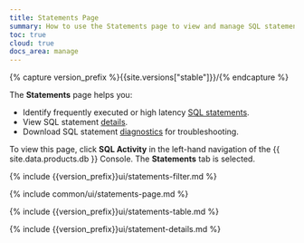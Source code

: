 ```yaml
---
title: Statements Page
summary: How to use the Statements page to view and manage SQL statements on CockroachDB Cloud.
toc: true
cloud: true
docs_area: manage
---
```


{% capture version_prefix %}{{site.versions["stable"]}}/{% endcapture %}

The **Statements** page helps you:

- Identify frequently executed or high latency [SQL statements](../{{site.versions["stable"]}}/sql-statements.html).
- View SQL statement [details](#statement-details-page).
- Download SQL statement [diagnostics](#diagnostics) for troubleshooting.

To view this page, click **SQL Activity** in the left-hand navigation of the {{ site.data.products.db }} Console. The **Statements** tab is selected.

{% include {{version_prefix}}ui/statements-filter.md %}

{% include common/ui/statements-page.md %}

{% include {{version_prefix}}ui/statements-table.md %}

{% include {{version_prefix}}ui/statement-details.md %}
